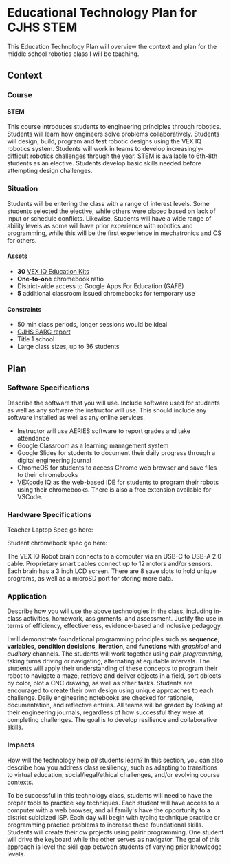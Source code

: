 # Educational Technology Plan for CJHS STEM

This Education Technology Plan will overview the context and plan for the middle school robotics class I will be teaching.

## Context

### Course

#### STEM 
This course introduces students to engineering principles through robotics.  Students will learn how engineers solve problems collaboratively.  Students will design, build, program and test robotic designs using the VEX IQ robotics system. Students will work in teams to develop increasingly-difficult robotics challenges through the year. STEM is available to 6th-8th students as an elective. Students develop basic skills needed before attempting design challenges.

### Situation

Students will be entering the class with a range of interest levels.  Some students selected the elective, while others were placed based on lack of input or schedule conflicts. Likewise, Students will have a wide range of ability levels as some will have prior experience with robotics and programming, while this will be the first experience in mechatronics and CS for others.

#### Assets
* **30** [VEX IQ Education Kits](https://www.vexrobotics.com/228-8899.html#)
* **One-to-one** chromebook ratio
* District-wide access to Google Apps For Education (GAFE)
* **5** additional classroom issued chromebooks for temporary use

#### Constraints
* 50 min class periods, longer sessions would be ideal
* [CJHS SARC report](https://sarconline.org/public/summary/04614246057137/2023-2024)
* Title 1 school
* Large class sizes, up to 36 students

## Plan

### Software Specifications

Describe the software that you will use. Include software used for students as
well as any software the instructor will use. This should include any software
installed as well as any online services.
* Instructor will use AERIES software to report grades and take attendance
* Google Classroom as a learning management system
* Google Slides for students to document their daily progress through a digital engineering journal
* ChromeOS for students to access Chrome web browser and save files to their chromebooks
* [VEXcode IQ](https://codeiq.vex.com/) as the web-based IDE for students to program their robots using their chromebooks.  There is also a free extension available for VSCode.  

### Hardware Specifications
Teacher Laptop Spec go here:


Student chromebook spec go here:


The VEX IQ Robot brain connects to a computer via an USB-C to USB-A 2.0 cable.  Proprietary smart cables connect up to 12 motors and/or sensors.  Each brain has a 3 inch LCD screen.  There are 8 save slots to hold unique programs, as well as a microSD port for storing more data. 

### Application

Describe how you will use the above technologies in the class, including
in-class activities, homework, assignments, and assessment. Justify the use
in terms of efficiency, effectiveness, evidence-based and inclusive pedagogy.

I will demonstrate foundational programming principles such as **sequence**, **variables**, **condition decisions**, **iteration**, and **functions** with _graphical_ and _auditory_ channels. The students will work together using _pair programming_, taking turns driving or navigating, alternating at equitable intervals.  The students will apply their understanding of these concepts to program their robot to navigate a maze, retrieve and deliver objects in a field, sort objects by color, plot a CNC drawing, as well as other tasks. Students are encouraged to create their own design using unique approaches to each challenge.  Daily engineering notebooks are checked for rationale, documentation, and reflective entries. All teams will be graded by looking at their engineering journals, regardless of how successful they were at completing challenges. The goal is to develop resilience and collaborative skills. 

### Impacts

How will the technology help *all* students learn? In this section, you can also
describe how you address class resiliency, such as adapting to
transitions to virtual education, social/legal/ethical challenges,  and/or
evolving course contexts.

To be successful in this technology class, students will need to have the proper tools to practice key techniques.  Each student will have access to a computer with a web browser, and all family's have the opportunity to a district subidized ISP. Each day will begin with typing technique practice or programming practice problems to increase these foundational skills.  Students will create their ow projects using pairir programming.  One student will drive the keyboard while the other serves as navigator.  The goal of this approach is level the skill gap between students of varying prior knowledge levels.
